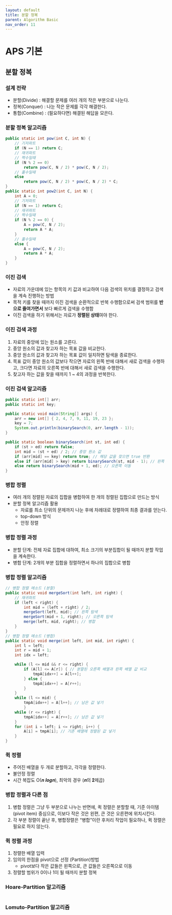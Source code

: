 ```yaml
---
layout: default
title: 분할 정복
parent: Algorithm Basic
nav_order: 11
---
```


# APS 기본

## 분할 정복

### 설계 전략
- 분할(Divide) : 해결할 문제를 여러 개의 작은 부분으로 나눈다.
- 정복(Conquer) : 나눈 작은 문제를 각각 해결한다.
- 통합(Combine) : (필요하다면) 해결된 해답을 모은다.

### 분할 정복 알고리즘

```java
public static int pow(int C, int N) {
    // 기저파트
    if (N == 1) return C;
    // 재귀파트
    // 짝수일때
    if (N % 2 == 0)
    	return pow(C, N / 2) * pow(C, N / 2);
    // 홀수일때
    else
        return pow(C, N / 2) * pow(C, N / 2) * C;
}
public static int pow2(int C, int N) {
    int A = 0;
    // 기저파트
    if (N == 1) return C;
    // 재귀파트
    // 짝수일때
    if (N % 2 == 0) {
        A = pow(C, N / 2);
        return A * A;        
	}
    // 홀수일때
    else {
        A = pow(C, N / 2);
        return A * A;       
	}
}
```

### 이진 검색
- 자료의 가운데에 있는 항목의 키 값과 비교하여 다음 검색의 위치를 결정하고 검색을 계속 진행하는 방법
- 목적 키를 찾을 때까지 이진 검색을 순환적으로 반복 수행함으로써 검색 범위를 **반으로 줄여가면서** 보다 빠르게 검색을 수행함
- 이진 검색을 하기 위해서는 자료가 **정렬된 상태**여야 한다.

### 이진 검색 과정
1. 자료의 중앙에 있는 원소를 고른다.
2. 중앙 원소의 값과 찾고자 하는 목표 값을 비교한다.
3. 중앙 원소의 값과 찾고자 하는 목표 값이 일치하면 탐색을 종료한다.
4. 목표 값이 중앙 원소의 값보다 작으면 자료의 왼쪽 반에 대해서 새로 검색을 수행하고, 크다면 자료의 오른쪽 반에 대해서 새로 검색을 수행한다.
5. 찾고자 하는 값을 찾을 때까지 1 ~ 4의 과정을 반복한다.

### 이진 검색 알고리즘

```java
public static int[] arr;
public static int key;

public static void main(String[] args) {
    arr = new int[] { 2, 4, 7, 9, 11, 19, 23 };
    key = 7;
    System.out.println(binarySearch(0, arr.length - 1));
}

public static boolean binarySearch(int st, int ed) {
    if (st > ed) return false;
    int mid = (st + ed) / 2; // 중앙 원소 값
    if (arr[mid] == key) return true; // 해당 값을 찾으면 true 반환
    else if (arr[mid] > key) return binarySearch(st, mid - 1); // 왼쪽 이동
    else return binarySearch(mid + 1, ed); // 오른쪽 이동
}
```

### 병합 정렬
- 여러 개의 정렬된 자료의 집합을 병합하여 한 개의 정렬된 집합으로 만드는 방식
- 분할 정복 알고리즘 활용
  - 자료를 최소 단위의 문제까지 나눈 후에 차례대로 정렬하여 최종 결과를 얻는다.
  - top-down 방식
  - 안정 정렬

### 병합 정렬 과정
- 분할 단계: 전체 자료 집합에 대하여, 최소 크기의 부분집합이 될 때까지 분할 작업을 계속한다. 
- 병합 단계: 2개의 부분 집합을 정렬하면서 하나의 집합으로 병합

### 병합 정렬 알고리즘

```java
// 병합 정렬 메소드 (분할)
public static void mergeSort(int left, int right) {
    // 재귀파트
    if (left < right) {
        int mid = (left + right) / 2;
        mergeSort(left, mid); // 왼쪽 탐색
        mergeSort(mid + 1, right); // 오른쪽 탐색
        merge(left, mid, right); // 병합
    }
}
// 병합 정렬 메소드 (병합)
public static void merge(int left, int mid, int right) {
    int l = left;
    int r = mid + 1;
    int idx = left;

    while (l <= mid && r <= right) {
        if (A[l] <= A[r]) { // 분할된 오른쪽 배열과 왼쪽 배열 값 비교
            tmpA[idx++] = A[l++];
        } else {
            tmpA[idx++] = A[r++];
        }
    }
    while (l <= mid) {
        tmpA[idx++] = A[l++]; // 남은 값 넣기
        }
    while (r <= right) {
        tmpA[idx++] = A[r++]; // 남은 값 넣기
    }
    for (int i = left; i <= right; i++) {
        A[i] = tmpA[i]; // 기존 배열에 정렬된 값 넣기
    }
}
```

### 퀵 정렬
- 주어진 배열을 두 개로 분할하고, 각각을 정렬한다.
- 불안정 정렬
- 시간 복잡도 O(𝒏 𝒍𝒐𝒈𝒏), 최악의 경우 (𝒏의 𝟐제곱)

### 병합 정렬과 다른 점
1. 병합 정렬은 그냥 두 부분으로 나누는 반면에, 퀵 정렬은 분할할 때, 기준 아이템(pivot item) 중심으로, 이보다 작은 것은 왼편, 큰 것은 오른편에 위치시킨다.
2. 각 부분 정렬이 끝난 후, 병합정렬은 “병합”이란 후처리 작업이 필요하나, 퀵 정렬은 필요로 하지 않는다.

### 퀵 정렬 과정
1. 정렬한 배열 입력
2. 임의의 한점을 pivot으로 선정 (Partition)방법
   - pivot보다 작은 값들은 왼쪽으로, 큰 값들은 오른쪽으로 이동
3. 정렬할 범위가 0이나 1이 될 때까지 분할 정복

### Hoare-Partition 알고리즘

```java

```

### Lomuto-Partition 알고리즘
